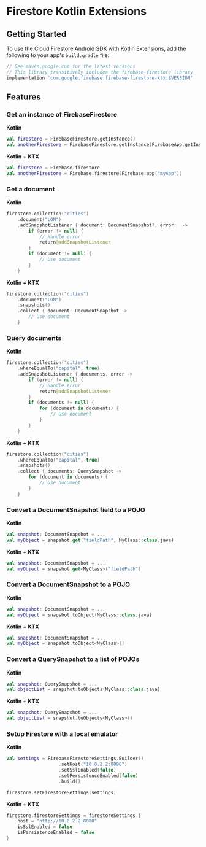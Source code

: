 # Firestore Kotlin Extensions

## Getting Started

To use the Cloud Firestore Android SDK with Kotlin Extensions, add the following
to your app's `build.gradle` file:

```groovy
// See maven.google.com for the latest versions
// This library transitively includes the firebase-firestore library
implementation 'com.google.firebase:firebase-firestore-ktx:$VERSION'
```

## Features

### Get an instance of FirebaseFirestore

**Kotlin**
```kotlin
val firestore = FirebaseFirestore.getInstance()
val anotherFirestore = FirebaseFirestore.getInstance(FirebaseApp.getInstance("myApp"))
```

**Kotlin + KTX**
```kotlin
val firestore = Firebase.firestore
val anotherFirestore = Firebase.firestore(Firebase.app("myApp"))
```

### Get a document

**Kotlin**
```kotlin
firestore.collection("cities")
    .document("LON")
    .addSnapshotListener { document: DocumentSnapshot?, error:  ->
        if (error != null) { 
            // Handle error
            return@addSnapshotListener
        }
        if (document != null) {
            // Use document
        }
    }
```

**Kotlin + KTX**
```kotlin
firestore.collection("cities")
    .document("LON")
    .snapshots()
    .collect { document: DocumentSnapshot ->
        // Use document
    }
```

### Query documents

**Kotlin**
```kotlin
firestore.collection("cities")
    .whereEqualTo("capital", true)
    .addSnapshotListener { documents, error ->
        if (error != null) {
            // Handle error
            return@addSnapshotListener
        }
        if (documents != null) {
            for (document in documents) {
                // Use document
            }
        }
    }
```

**Kotlin + KTX**
```kotlin
firestore.collection("cities")
    .whereEqualTo("capital", true)
    .snapshots()
    .collect { documents: QuerySnapshot ->
        for (document in documents) {
            // Use document
        }
    }
```

### Convert a DocumentSnapshot field to a POJO

**Kotlin**
```kotlin
val snapshot: DocumentSnapshot = ...
val myObject = snapshot.get("fieldPath", MyClass::class.java)
```

**Kotlin + KTX**
```kotlin
val snapshot: DocumentSnapshot = ...
val myObject = snapshot.get<MyClass>("fieldPath")
```

### Convert a DocumentSnapshot to a POJO

**Kotlin**
```kotlin
val snapshot: DocumentSnapshot = ...
val myObject = snapshot.toObject(MyClass::class.java)
```

**Kotlin + KTX**
```kotlin
val snapshot: DocumentSnapshot = ...
val myObject = snapshot.toObject<MyClass>()
```

### Convert a QuerySnapshot to a list of POJOs

**Kotlin**
```kotlin
val snapshot: QuerySnapshot = ...
val objectList = snapshot.toObjects(MyClass::class.java)
```

**Kotlin + KTX**
```kotlin
val snapshot: QuerySnapshot = ...
val objectList = snapshot.toObjects<MyClass>()
```

### Setup Firestore with a local emulator

**Kotlin**
```kotlin
val settings = FirebaseFirestoreSettings.Builder()
                   .setHost("10.0.2.2:8080")
                   .setSslEnabled(false)
                   .setPersistenceEnabled(false)
                   .build()

firestore.setFirestoreSettings(settings)
```

**Kotlin + KTX**
```kotlin
firestore.firestoreSettings = firestoreSettings {
    host = "http://10.0.2.2:8080"
    isSslEnabled = false
    isPersistenceEnabled = false
}
```
